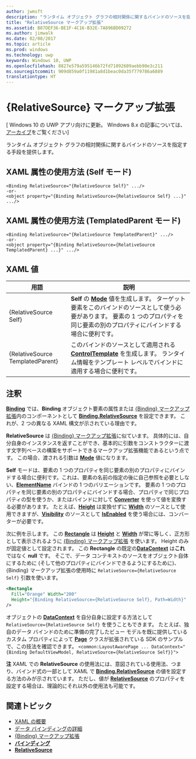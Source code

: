 ```yaml
---
author: jwmsft
description: "ランタイム オブジェクト グラフの相対関係に関するバインドのソースを指定する手段を提供します。"
title: "RelativeSource マークアップ拡張"
ms.assetid: B87DEF36-BE1F-4C16-B32E-7A896BD09272
ms.author: jimwalk
ms.date: 02/08/2017
ms.topic: article
ms.prod: windows
ms.technology: uwp
keywords: Windows 10, UWP
ms.openlocfilehash: 8827e579a595146b72fd71092609aebb90e3c211
ms.sourcegitcommit: 909d859a0f11981a8d1beac0da35f779786a6889
translationtype: HT
---
```

# <a name="relativesource-markup-extension"></a>{RelativeSource} マークアップ拡張

\[ Windows 10 の UWP アプリ向けに更新。 Windows 8.x の記事については、[アーカイブ](http://go.microsoft.com/fwlink/p/?linkid=619132)をご覧ください\]

ランタイム オブジェクト グラフの相対関係に関するバインドのソースを指定する手段を提供します。

## <a name="xaml-attribute-usage-self-mode"></a>XAML 属性の使用方法 (Self モード)

``` syntax
<Binding RelativeSource="{RelativeSource Self}" .../>
-or-
<object property="{Binding RelativeSource={RelativeSource Self} ...}" .../>
```

## <a name="xaml-attribute-usage-templatedparent-mode"></a>XAML 属性の使用方法 (TemplatedParent モード)

``` syntax
<Binding RelativeSource="{RelativeSource TemplatedParent}" .../>
-or-
<object property="{Binding RelativeSource={RelativeSource TemplatedParent} ...}" .../>
```

## <a name="xaml-values"></a>XAML 値

| 用語 | 説明 |
|------|-------------|
| {RelativeSource Self} | <strong>Self</strong> の [<strong>Mode</strong>](https://msdn.microsoft.com/library/windows/apps/br209915) 値を生成します。 ターゲット要素をこのバインドのソースとして使う必要があります。 要素の 1 つのプロパティを同じ要素の別のプロパティにバインドする場合に便利です。 |
| {RelativeSource TemplatedParent} | このバインドのソースとして適用される [<strong>ControlTemplate</strong>](https://msdn.microsoft.com/library/windows/apps/br209391) を生成します。 ランタイム情報をテンプレート レベルでバインドに適用する場合に便利です。 | 

## <a name="remarks"></a>注釈

[**Binding**](https://msdn.microsoft.com/library/windows/apps/br209820) では、**Binding** オブジェクト要素の属性または [{Binding} マークアップ拡張](binding-markup-extension.md)内のコンポーネントとして [**Binding.RelativeSource**](https://msdn.microsoft.com/library/windows/apps/br209831) を設定できます。 これが、2 つの異なる XAML 構文が示されている理由です。

**RelativeSource** は [{Binding} マークアップ拡張](binding-markup-extension.md)に似ています。  具体的には、自分自身のインスタンスを返すことができ、基本的に引数をコンストラクターに渡す文字列ベースの構築をサポートできるマークアップ拡張機能であるという点です。 この場合、渡される引数は [**Mode**](https://msdn.microsoft.com/library/windows/apps/br209915) 値になります。

**Self** モードは、要素の 1 つのプロパティを同じ要素の別のプロパティにバインドする場合に便利です。これは、要素の名前の指定の後に自己参照を必要としない、[**ElementName**](https://msdn.microsoft.com/library/windows/apps/br209828) バインドの 1 つのバリエーションです。 要素の 1 つのプロパティを同じ要素の別のプロパティにバインドする場合、プロパティで同じプロパティの型を使うか、またはバインドに対して [**Converter**](https://msdn.microsoft.com/library/windows/apps/br209826) を使って値を変換する必要があります。 たとえば、[**Height**](https://msdn.microsoft.com/library/windows/apps/br208718) は変換せずに [**Width**](https://msdn.microsoft.com/library/windows/apps/br208751) のソースとして使用できますが、[**Visibility**](https://msdn.microsoft.com/library/windows/apps/br209419) のソースとして [**IsEnabled**](https://msdn.microsoft.com/library/windows/apps/br209006) を使う場合には、コンバーターが必要です。

次に例を示します。 この [**Rectangle**](https://msdn.microsoft.com/library/windows/apps/br243371) は [**Height**](https://msdn.microsoft.com/library/windows/apps/br208718) と [**Width**](https://msdn.microsoft.com/library/windows/apps/br208751) が常に等しく、正方形として表示されるように [{Binding} マークアップ拡張](binding-markup-extension.md) を使います。 Height のみが固定値として設定されます。 この **Rectangle** の既定の[**DataContext**](https://msdn.microsoft.com/library/windows/apps/br208713) は**これ**ではなく **null** です。 そこで、データ コンテキストのソースをオブジェクト自体にするために (そして他のプロパティにバインドできるようにするために)、{Binding} マークアップ拡張の使用時に `RelativeSource={RelativeSource Self}` 引数を使います。

```XML
<Rectangle
  Fill="Orange" Width="200"
  Height="{Binding RelativeSource={RelativeSource Self}, Path=Width}"
/>
```

オブジェクトの [**DataContext**](https://msdn.microsoft.com/library/windows/apps/br208713) を自分自身に設定する方法として `RelativeSource={RelativeSource Self}` を使うこともできます。  たとえば、独自のデータ バインドのために準備の完了したビュー モデルを既に提供しているカスタム プロパティによって [**Page**](https://msdn.microsoft.com/library/windows/apps/br227503) クラスが拡張されている SDK のサンプルで、この技法を確認できます。 `<common:LayoutAwarePage ... DataContext="{Binding DefaultViewModel, RelativeSource={RelativeSource Self}}">`

**注**  XAML での **RelativeSource** の使用法には、意図されている使用法、つまり、バインド式の一部として XAML で [**Binding.RelativeSource**](https://msdn.microsoft.com/library/windows/apps/br209831) の値を設定する方法のみが示されています。 ただし、値が [**RelativeSource**](https://msdn.microsoft.com/library/windows/apps/br209913) のプロパティを設定する場合は、理論的にそれ以外の使用法も可能です。

## <a name="related-topics"></a>関連トピック

* [XAML の概要](xaml-overview.md)
* [データ バインディングの詳細](https://msdn.microsoft.com/library/windows/apps/mt210946)
* [{Binding} マークアップ拡張](binding-markup-extension.md)
* [**バインディング**](https://msdn.microsoft.com/library/windows/apps/br209820)
* [**RelativeSource**](https://msdn.microsoft.com/library/windows/apps/br209913)

